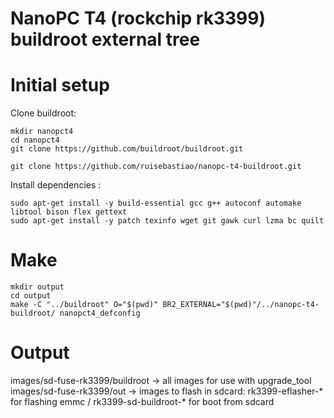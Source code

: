 # NanoPC T4 (rockchip rk3399) buildroot external tree

# Initial setup

Clone buildroot:

```
mkdir nanopct4
cd nanopct4
git clone https://github.com/buildroot/buildroot.git

git clone https://github.com/ruisebastiao/nanopc-t4-buildroot.git

```

Install dependencies :
```
sudo apt-get install -y build-essential gcc g++ autoconf automake libtool bison flex gettext
sudo apt-get install -y patch texinfo wget git gawk curl lzma bc quilt
```

# Make

```
mkdir output
cd output
make -C "../buildroot" O="$(pwd)" BR2_EXTERNAL="$(pwd)"/../nanopc-t4-buildroot/ nanopct4_defconfig

```

# Output

images/sd-fuse-rk3399/buildroot -> all images for use with upgrade_tool
images/sd-fuse-rk3399/out -> images to flash in sdcard: rk3399-eflasher-* for flashing emmc / rk3399-sd-buildroot-* for boot from sdcard

